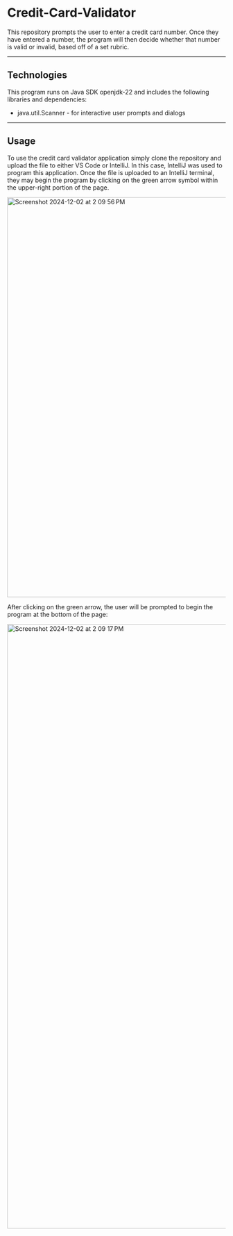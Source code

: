 # Credit-Card-Validator

This repository prompts the user to enter a credit card number. Once they have entered a number, the program will then decide whether that number is valid or invalid, based off of a set rubric.

---

## Technologies 

This program runs on Java SDK openjdk-22 and includes the following libraries and dependencies:

* java.util.Scanner - for interactive user prompts and dialogs 

---

## Usage 

To use the credit card validator application simply clone the repository and upload the file to either VS Code or IntelliJ. In this case, IntelliJ was used to program this application. Once the file is uploaded to an IntelliJ terminal, they may begin the program by clicking on the green arrow symbol within the upper-right portion of the page. 

<img width="921" alt="Screenshot 2024-12-02 at 2 09 56 PM" src="https://github.com/user-attachments/assets/3e87f97f-be98-48e0-bfb2-ec420756d48e">

After clicking on the green arrow, the user will be prompted to begin the program at the bottom of the page: 

<img width="1392" alt="Screenshot 2024-12-02 at 2 09 17 PM" src="https://github.com/user-attachments/assets/2a8acc48-d0eb-4f0a-af08-3bf0a6f72037">



